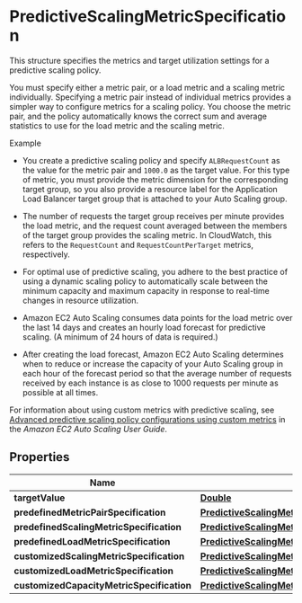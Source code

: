 

# PredictiveScalingMetricSpecification

<p>This structure specifies the metrics and target utilization settings for a predictive scaling policy. </p> <p>You must specify either a metric pair, or a load metric and a scaling metric individually. Specifying a metric pair instead of individual metrics provides a simpler way to configure metrics for a scaling policy. You choose the metric pair, and the policy automatically knows the correct sum and average statistics to use for the load metric and the scaling metric.</p> <p>Example</p> <ul> <li> <p>You create a predictive scaling policy and specify <code>ALBRequestCount</code> as the value for the metric pair and <code>1000.0</code> as the target value. For this type of metric, you must provide the metric dimension for the corresponding target group, so you also provide a resource label for the Application Load Balancer target group that is attached to your Auto Scaling group.</p> </li> <li> <p>The number of requests the target group receives per minute provides the load metric, and the request count averaged between the members of the target group provides the scaling metric. In CloudWatch, this refers to the <code>RequestCount</code> and <code>RequestCountPerTarget</code> metrics, respectively.</p> </li> <li> <p>For optimal use of predictive scaling, you adhere to the best practice of using a dynamic scaling policy to automatically scale between the minimum capacity and maximum capacity in response to real-time changes in resource utilization.</p> </li> <li> <p>Amazon EC2 Auto Scaling consumes data points for the load metric over the last 14 days and creates an hourly load forecast for predictive scaling. (A minimum of 24 hours of data is required.)</p> </li> <li> <p>After creating the load forecast, Amazon EC2 Auto Scaling determines when to reduce or increase the capacity of your Auto Scaling group in each hour of the forecast period so that the average number of requests received by each instance is as close to 1000 requests per minute as possible at all times.</p> </li> </ul> <p>For information about using custom metrics with predictive scaling, see <a href=\"https://docs.aws.amazon.com/autoscaling/ec2/userguide/predictive-scaling-customized-metric-specification.html\">Advanced predictive scaling policy configurations using custom metrics</a> in the <i>Amazon EC2 Auto Scaling User Guide</i>.</p>

## Properties

| Name | Type | Description | Notes |
|------------ | ------------- | ------------- | -------------|
|**targetValue** | [**Double**](Double.md) |  |  |
|**predefinedMetricPairSpecification** | [**PredictiveScalingMetricSpecificationPredefinedMetricPairSpecification**](PredictiveScalingMetricSpecificationPredefinedMetricPairSpecification.md) |  |  [optional] |
|**predefinedScalingMetricSpecification** | [**PredictiveScalingMetricSpecificationPredefinedScalingMetricSpecification**](PredictiveScalingMetricSpecificationPredefinedScalingMetricSpecification.md) |  |  [optional] |
|**predefinedLoadMetricSpecification** | [**PredictiveScalingMetricSpecificationPredefinedLoadMetricSpecification**](PredictiveScalingMetricSpecificationPredefinedLoadMetricSpecification.md) |  |  [optional] |
|**customizedScalingMetricSpecification** | [**PredictiveScalingMetricSpecificationCustomizedScalingMetricSpecification**](PredictiveScalingMetricSpecificationCustomizedScalingMetricSpecification.md) |  |  [optional] |
|**customizedLoadMetricSpecification** | [**PredictiveScalingMetricSpecificationCustomizedLoadMetricSpecification**](PredictiveScalingMetricSpecificationCustomizedLoadMetricSpecification.md) |  |  [optional] |
|**customizedCapacityMetricSpecification** | [**PredictiveScalingMetricSpecificationCustomizedCapacityMetricSpecification**](PredictiveScalingMetricSpecificationCustomizedCapacityMetricSpecification.md) |  |  [optional] |



